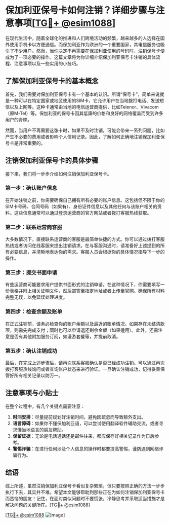 # 保加利亚保号卡如何注销？详细步骤与注意事项[[TG💪+ @esim1088](https://t.me/s/esim1088)]

在现代生活中，随着全球化的推进和人们跨境活动的频繁，越来越多的人选择在国外使用手机卡以方便通信。而保加利亚作为欧洲的一个重要国家，其电信服务也吸引了不少用户。然而，当你决定不再需要在保加利亚使用的号码时，注销保号卡便成为了一项必要的操作。这篇文章将为你详细介绍保加利亚保号卡注销的具体流程、注意事项以及一些实用的小技巧。

## 了解保加利亚保号卡的基本概念

首先，我们需要对保加利亚保号卡有一个基本的认识。所谓“保号卡”，简单来说就是一种可以在特定国家或地区使用的SIM卡，它允许用户在当地拨打电话、发送短信以及上网等。这种卡通常由当地的电信运营商提供，比如Telenor、Vivacom（原M-Tel）等。保加利亚的保号卡因其低廉的价格和良好的网络覆盖而受到许多用户的青睐。

然而，当用户不再需要这张卡时，如果不及时注销，可能会带来一系列问题，比如产生不必要的费用或者影响个人信用记录。因此，了解如何正确地注销保加利亚保号卡是非常重要的。

## 注销保加利亚保号卡的具体步骤

接下来，我们将一步步介绍如何注销保加利亚保号卡。

### 第一步：确认账户信息

在开始注销之前，你需要确保自己拥有所有必要的账户信息。这包括但不限于你的SIM卡号码、合同号码（如果有）、身份证件信息以及其他任何与该账户相关的资料。这些信息通常可以通过登录运营商的官方网站或者拨打客服热线获取。

### 第二步：联系运营商客服

大多数情况下，直接联系运营商的客服是最简单快捷的方式。你可以通过拨打客服热线或者访问在线客服来提出注销请求。在与客服沟通时，请准备好上述提到的所有必要信息，并清晰地表达你的需求。客服人员会根据你的具体情况指导下一步的操作。

### 第三步：提交书面申请

有些运营商可能要求用户提供书面形式的注销申请。在这种情况下，你需要填写一份表格并附上相关证明文件，然后邮寄至指定地址或者上传至官网。确保所有材料完整无误，以免延误处理进度。

### 第四步：检查余额及账单

在正式注销前，请务必检查你的账户余额以及最近的账单情况。如果存在未结清款项，则需先完成支付；同时也可以申请退还剩余金额（如果适用）。此外，还需注意是否有其他附加服务订阅，如漫游套餐等，并提前取消。

### 第五步：确认注销成功

最后，在完成上述步骤后，请再次联系客服确认是否已经成功注销。可以通过再次拨打客服热线询问或者查询账户状态来进行验证。一旦确认注销成功，记得妥善保管好所有相关记录以防万一。

## 注意事项与小贴士

在整个过程中，有几个关键点需要注意：

1. **时间安排**：尽量提前规划好注销时间，避免因疏忽而导致额外支出。
2. **语言障碍**：如果你不懂保加利亚语，可以尝试使用翻译软件辅助交流，或者寻求懂当地语言的朋友帮助。
3. **保留证据**：无论是电话通话还是邮件往来，都应保存好相关记录作为日后参考。
4. **警惕诈骗**：在进行任何涉及个人信息的操作时都要提高警惕，谨防遇到网络诈骗行为。

## 结语

综上所述，虽然注销保加利亚保号卡看似复杂繁琐，但只要按照正确的方法一步步执行下去，其实并不难。希望本文能够帮助到那些正在为如何注销保加利亚保号卡而苦恼的朋友！记住，在面对类似问题时不要慌张，冷静思考并采取适当措施才是解决问题的关键所在。[[TG💪+ @esim1088](https://t.me/s/esim1088)]

[[TG💪+ @esim1088](https://t.me/s/esim1088) ![Image](https://i.postimg.cc/4NQfJmqS/Snipaste-2025-05-13-00-14-12.png)]